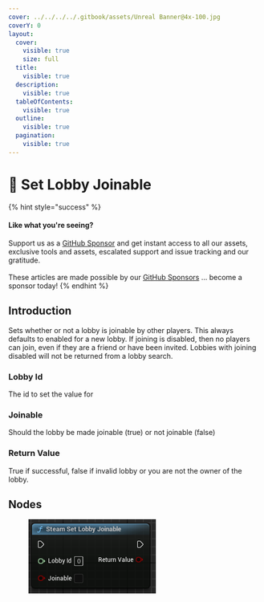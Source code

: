 ```yaml
---
cover: ../../../../.gitbook/assets/Unreal Banner@4x-100.jpg
coverY: 0
layout:
  cover:
    visible: true
    size: full
  title:
    visible: true
  description:
    visible: true
  tableOfContents:
    visible: true
  outline:
    visible: true
  pagination:
    visible: true
---
```


# 🔵 Set Lobby Joinable

{% hint style="success" %}
#### Like what you're seeing?

Support us as a [GitHub Sponsor](../../../../become-a-sponsor/) and get instant access to all our assets, exclusive tools and assets, escalated support and issue tracking and our gratitude.\
\
These articles are made possible by our [GitHub Sponsors](../../../../become-a-sponsor/) ... become a sponsor today!
{% endhint %}

## Introduction

Sets whether or not a lobby is joinable by other players. This always defaults to enabled for a new lobby. If joining is disabled, then no players can join, even if they are a friend or have been invited. Lobbies with joining disabled will not be returned from a lobby search.

### Lobby Id

The id to set the value for

### Joinable

Should the lobby be made joinable (true) or not joinable (false)

### Return Value

True if successful, false if invalid lobby or you are not the owner of the lobby.

## Nodes

<figure><img src="../../../../.gitbook/assets/image (11).png" alt=""><figcaption></figcaption></figure>
